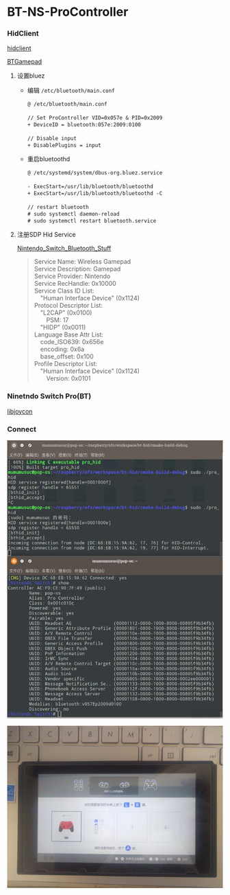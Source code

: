 # BT-NS-ProController

### HidClient
    
[hidclient](https://github.com/benizi/hidclient)

[BTGamepad](https://github.com/007durgesh219/BTGamepad)

1. 设置bluez
    - 编辑 `/etc/bluetooth/main.conf`
    
        ```
        @ /etc/bluetooth/main.conf  
        
        // Set ProController VID=0x057e & PID=0x2009
        + DeviceID = bluetooth:057e:2009:0100
        
        // Disable input
        + DisablePlugins = input
        ```
        
    - 重启bluetoothd
        
        ```
        @ /etc/systemd/system/dbus-org.bluez.service 
        
        - ExecStart=/usr/lib/bluetooth/bluetoothd
        + ExecStart=/usr/lib/bluetooth/bluetoothd -C
        
        // restart bluetooth
        # sudo systemctl daemon-reload
        # sudo systemctl restart bluetooth.service
        ```
        
 2. 注册SDP Hid Service
 
    [Nintendo_Switch_Bluetooth_Stuff](https://github.com/qsypoq/Nintendo_Switch_Bluetooth_Stuff)
    
    >   Service Name: Wireless Gamepad  
        Service Description: Gamepad  
        Service Provider: Nintendo  
        Service RecHandle: 0x10000  
        Service Class ID List:  
        &emsp;"Human Interface Device" (0x1124)  
        Protocol Descriptor List:  
        &emsp;"L2CAP" (0x0100)  
        &emsp;&emsp;PSM: 17  
        &emsp;"HIDP" (0x0011)  
        Language Base Attr List:  
        &emsp;code_ISO639: 0x656e  
        &emsp;encoding:    0x6a  
        &emsp;base_offset: 0x100  
        Profile Descriptor List:  
        &emsp;"Human Interface Device" (0x1124)  
        &emsp;&emsp;Version: 0x0101 

### Ninetndo Switch Pro(BT)
 
[libjoycon]()     

### Connect

![bluez连接NintendoSwitch](https://github.com/mumumusuc/BT-NS-ProController/blob/master/images/bt-pro.png)

![识别为蓝牙Pro手柄](https://github.com/mumumusuc/BT-NS-ProController/blob/master/images/sample.jpg)



